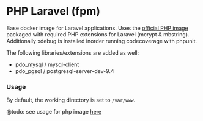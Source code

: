 # PHP Laravel (fpm)

Base docker image for Laravel applications. Uses the [official PHP image](https://hub.docker.com/_/php/)
packaged with required PHP extensions for Laravel (mcrypt & mbstring). Additionally xdebug is installed inorder 
running codecoverage with phpunit.

The following libraries/extensions are added as well:

- pdo_mysql / mysql-client
- pdo_pgsql / postgresql-server-dev-9.4

### Usage

By default, the working directory is set to `/var/www`.

@todo: see usage for php image [here](https://hub.docker.com/_/php/)

